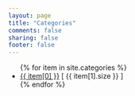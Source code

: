 ```yaml
---
layout: page
title: "Categories"
comments: false
sharing: false
footer: false
---
```

<!-- http://vigodome.com/blog/2011/12/22/show-categories-and-post-count-in-octopress/ -->
<!-- http://gangmax.me/blog/2012/05/04/add-about-page-in-octopress/ -->

<ul>
{% for item in site.categories %}
    <li><a href="/blog/categories/{{ item[0] }}/">{{ item[0] }}</a> [ {{ item[1].size }} ]</li>
{% endfor %}
</ul>